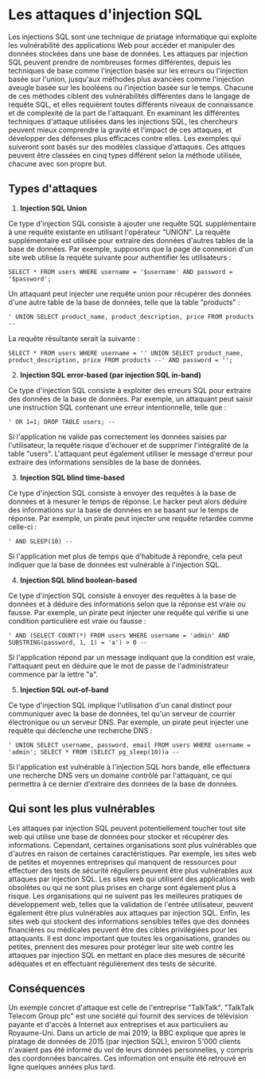 # Les attaques d'injection SQL

Les injections SQL sont une technique de priatage informatique qui exploite les vulnérabilité des applications Web pour accéder et manipuler des données stockées dans une base de données. Les attaques par injection SQL peuvent prendre de nombreuses formes différentes, depuis les techniques de base comme l'injection basée sur les erreurs ou l'injection basée sur l'union, jusqu'aux méthodes plus avancées comme l'injection aveugle basée sur les booléens ou l'injection basée sur le temps. Chacune de ces méthodes ciblent des vulnérabilités différentes dans le langage de requête SQL, et elles requièrent toutes différents niveaux de connaissance et de complexité de la part de l'attaquant. En examinant les différentes techniques d'attaque utilisées dans les injections SQL, les chercheurs peuvent mieux comprendre la gravité et l'impact de ces attaques, et développer des défenses plus efficaces contre elles. Les exemples qui suiveront sont basés sur des modèles classique d’attaques. Ces attques peuvent être classées en cinq types différent selon la méthode utilisée, chacune avec son propre but.

## Types d'attaques

1. **Injection SQL Union**

Ce type d'injection SQL consiste à ajouter une requête SQL supplémentaire à une requête existante en utilisant l'opérateur "UNION". La requête supplémentaire est utilisée pour extraire des données d'autres tables de la base de données. Par exemple, supposons que la page de connexion d'un site web utilise la requête suivante pour authentifier les utilisateurs :

```{code-block} SQL
SELECT * FROM users WHERE username = '$username' AND password = '$password';
```

Un attaquant peut injecter une requête union pour récupérer des données d'une autre table de la base de données, telle que la table "products" :

```{code-block} SQL
' UNION SELECT product_name, product_description, price FROM products --
```

La requête résultante serait la suivante :

```{code-block} SQL
SELECT * FROM users WHERE username = '' UNION SELECT product_name, product_description, price FROM products --' AND password = '';
```

2. **Injection SQL error-based (par injection SQL in-band)**

Ce type d'injection SQL consiste à exploiter des erreurs SQL pour extraire des données de la base de données. Par exemple, un attaquant peut saisir une instruction SQL contenant une erreur intentionnelle, telle que :

```{code-block} SQL
' OR 1=1; DROP TABLE users; --
```

Si l'application ne valide pas correctement les données saisies par l'utilisateur, la requête risque d'échouer et de supprimer l'intégralité de la table "users". L'attaquant peut également utiliser le message d'erreur pour extraire des informations sensibles de la base de données.

3. **Injection SQL blind time-based**

Ce type d'injection SQL consiste à envoyer des requêtes à la base de données et à mesurer le temps de réponse. Le hacker peut alors déduire des informations sur la base de données en se basant sur le temps de réponse. Par exemple, un pirate peut injecter une requête retardée comme celle-ci :

```{code-block} SQL
' AND SLEEP(10) --
```

Si l'application met plus de temps que d'habitude à répondre, cela peut indiquer que la base de données est vulnérable à l'injection SQL.

4. **Injection SQL blind boolean-based**

Ce type d'injection SQL consiste à envoyer des requêtes à la base de données et à déduire des informations selon que la réponse est vraie ou fausse. Par exemple, un pirate peut injecter une requête qui vérifie si une condition particulière est vraie ou fausse :

```{code-block} SQL
' AND (SELECT COUNT(*) FROM users WHERE username = 'admin' AND SUBSTRING(password, 1, 1) = 'a') > 0 --
```

Si l'application répond par un message indiquant que la condition est vraie, l'attaquant peut en déduire que le mot de passe de l'administrateur commence par la lettre "a".

5. **Injection SQL out-of-band**

Ce type d'injection SQL implique l'utilisation d'un canal distinct pour communiquer avec la base de données, tel qu'un serveur de courrier électronique ou un serveur DNS. Par exemple, un pirate peut injecter une requête qui déclenche une recherche DNS :

```{code-block} SQL
' UNION SELECT username, password, email FROM users WHERE username = 'admin'; SELECT * FROM (SELECT pg_sleep(10))a --
```

Si l'application est vulnérable à l'injection SQL hors bande, elle effectuera une recherche DNS vers un domaine contrôlé par l'attaquant, ce qui permettra à ce dernier d'extraire des données de la base de données.


## Qui sont les plus vulnérables

Les attaques par injection SQL peuvent potentiellement toucher tout site web qui utilise une base de données pour stocker et récupérer des informations. Cependant, certaines organisations sont plus vulnérables que d'autres en raison de certaines caractéristiques. Par exemple, les sites web de petites et moyennes entreprises qui manquent de ressources pour effectuer des tests de sécurité réguliers peuvent être plus vulnérables aux attaques par injection SQL. Les sites web qui utilisent des applications web obsolètes ou qui ne sont plus prises en charge sont également plus à risque. Les organisations qui ne suivent pas les meilleures pratiques de développement web, telles que la validation de l'entrée utilisateur, peuvent également être plus vulnérables aux attaques par injection SQL. Enfin, les sites web qui stockent des informations sensibles telles que des données financières ou médicales peuvent être des cibles privilégiées pour les attaquants. Il est donc important que toutes les organisations, grandes ou petites, prennent des mesures pour protéger leur site web contre les attaques par injection SQL en mettant en place des mesures de sécurité adéquates et en effectuant régulièrement des tests de sécurité.

## Conséquences

Un exemple concret d'attaque est celle de l'entreprise "TalkTalk". "TalkTalk Telecom Group plc" est une société qui fournit des services de télévision payante et d'accès à Internet aux entreprises et aux particuliers au Royaume-Uni. Dans un article de mai 2019, la BBC explique que après le piratage de données de 2015 (par injection SQL), environ 5'000 clients n'avaient pas été informé du vol de leurs données personnelles, y compris des coordonnées bancaires. Ces information ont ensuite été retrouvé en ligne quelques années plus tard.  

